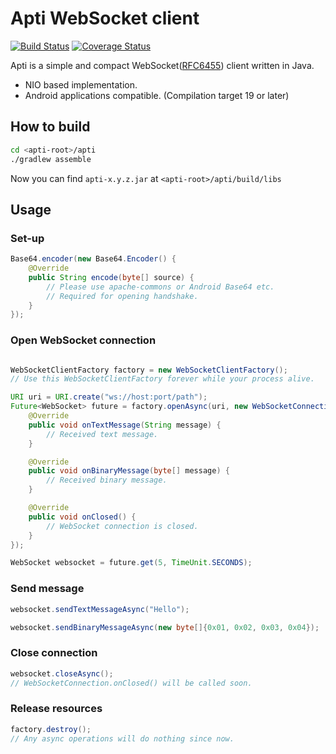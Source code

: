 Apti WebSocket client
=====
[![Build Status](https://travis-ci.org/kazyx/apti.svg?branch=master)](https://travis-ci.org/kazyx/apti)
[![Coverage Status](https://coveralls.io/repos/kazyx/apti/badge.svg)](https://coveralls.io/r/kazyx/apti)

Apti is a simple and compact WebSocket([RFC6455](http://tools.ietf.org/html/rfc6455)) client written in Java.

- NIO based implementation.
- Android applications compatible. (Compilation target 19 or later)

## How to build
```bash
cd <apti-root>/apti
./gradlew assemble
```
Now you can find `apti-x.y.z.jar` at `<apti-root>/apti/build/libs`

## Usage

### Set-up
```java
Base64.encoder(new Base64.Encoder() {
    @Override
    public String encode(byte[] source) {
        // Please use apache-commons or Android Base64 etc.
        // Required for opening handshake.
    }
});
```

### Open WebSocket connection
```java

WebSocketClientFactory factory = new WebSocketClientFactory();
// Use this WebSocketClientFactory forever while your process alive.

URI uri = URI.create("ws://host:port/path");
Future<WebSocket> future = factory.openAsync(uri, new WebSocketConnection() {
    @Override
    public void onTextMessage(String message) {
        // Received text message.
    }

    @Override
    public void onBinaryMessage(byte[] message) {
        // Received binary message.
    }

    @Override
    public void onClosed() {
        // WebSocket connection is closed.
    }
});

WebSocket websocket = future.get(5, TimeUnit.SECONDS);
```

### Send message
```java
websocket.sendTextMessageAsync("Hello");
```
```java
websocket.sendBinaryMessageAsync(new byte[]{0x01, 0x02, 0x03, 0x04});
```

### Close connection
```java
websocket.closeAsync();
// WebSocketConnection.onClosed() will be called soon.
```

### Release resources
```java
factory.destroy();
// Any async operations will do nothing since now.
```
